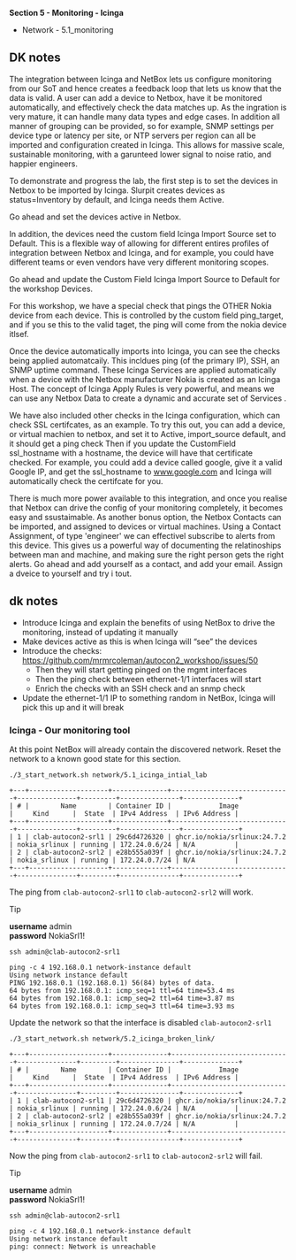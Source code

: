 **Section 5 - Monitoring - Icinga**

- Network - 5.1_monitoring

## DK notes

The integration between Icinga and NetBox lets us configure monitoring from our SoT and hence creates a feedback loop that lets us know that the data is valid.
A user can add a device to Netbox, have it be monitored automatically, and effectively check the data matches up. As the ingration is very mature, it can handle many data types and edge cases. In addition all manner of grouping can be provided, so for example, SNMP settings per device type or latency per site, or NTP servers per region can all be imported and configuration created in Icinga. This allows for massive scale, sustainable monitoring, with a garunteed lower signal to noise ratio, and happier engineers. 


To demonstrate and progress the lab, the first step is to set the devices in Netbox to be imported by Icinga.
Slurpit creates devices as status=Inventory by default, and Icinga needs them Active. 

Go ahead and set the devices active in Netbox.

In addition, the devices need the custom field  Icinga Import Source set to Default. This is a flexible way of allowing for different entires profiles of integration between Netbox and Icinga, and for example, you could have different teams or even vendors have very different monitoring scopes.

Go ahead and update the Custom Field Icinga Import Source to Default for the workshop Devices.

For this workshop, we have a special check that pings the OTHER Nokia device from each device. This is controlled by the custom field ping_target, and if you se this to the valid taget, the ping will come from the nokia device itlsef. 

Once the device automatically imports into Icinga, you can see the checks being applied automatcaily. This incldues ping (of the primary IP), SSH, an SNMP uptime command. These Icinga Services are applied automatically when a device with the Netbox manufacturer Nokia is created as an Icinga Host. The concept of Icinga Apply Rules is very powerful, and means we can use any Netbox Data to create a dynamic and accurate set of Services .

We have also included other checks in the Icinga configuration, which can check SSL certifcates, as an example. 
To try this out, you can add a device, or virtual machien to netbox, and set it to Active, import_source default, and it should get a ping check
Then if you update the CustomField ssl_hostname with a hostname, the device will have that certificate checked. For example, you could add a device called google, give it a valid Google IP, and get the ssl_hostname to www.google.com and Icinga will automatically check the certifcate for you. 

There is much more power available to this integration, and once you realise that Netbox can drive the config of your monitoring completely, it becomes easy and ssustaimable.
As another bonus option, the Netbox Contacts can be imported, and assigned to devices or virtual machines. Using a Contact Assignment, of type 'engineer' we can effectivel subscribe to alerts from this device. This gives us a powerful way of documenting the relatinoships between man and machine, and making sure the right person gets the right alerts.
Go ahead and add yourself as a contact, and add your email. Assign a dveice to yourself and try i tout.


## dk notes








- Introduce Icinga and explain the benefits of using NetBox to drive the monitoring, instead of updating it manually
- Make devices active as this is when Icinga will “see” the devices
- Introduce the checks: https://github.com/mrmrcoleman/autocon2_workshop/issues/50
    - Then they will start getting pinged on the mgmt interfaces
    - Then the ping check between ethernet-1/1 interfaces will start
    - Enrich the checks with an SSH check and an snmp check
- Update the ethernet-1/1 IP to something random in NetBox, Icinga will pick this up and it will break

### Icinga - Our monitoring tool

At this point NetBox will already contain the discovered network. Reset the network to a known good state for this section.

```
./3_start_network.sh network/5.1_icinga_intial_lab

+---+--------------------+--------------+------------------------------+---------------+---------+---------------+--------------+
| # |        Name        | Container ID |            Image             |     Kind      |  State  | IPv4 Address  | IPv6 Address |
+---+--------------------+--------------+------------------------------+---------------+---------+---------------+--------------+
| 1 | clab-autocon2-srl1 | 29c6d4726320 | ghcr.io/nokia/srlinux:24.7.2 | nokia_srlinux | running | 172.24.0.6/24 | N/A          |
| 2 | clab-autocon2-srl2 | e28b555a039f | ghcr.io/nokia/srlinux:24.7.2 | nokia_srlinux | running | 172.24.0.7/24 | N/A          |
+---+--------------------+--------------+------------------------------+---------------+---------+---------------+--------------+
```

The ping from `clab-autocon2-srl1` to `clab-autocon2-srl2` will work.

> [!TIP]
> 
> **username** admin  
> **password** NokiaSrl1!

```
ssh admin@clab-autocon2-srl1

ping -c 4 192.168.0.1 network-instance default
Using network instance default
PING 192.168.0.1 (192.168.0.1) 56(84) bytes of data.
64 bytes from 192.168.0.1: icmp_seq=1 ttl=64 time=53.4 ms
64 bytes from 192.168.0.1: icmp_seq=2 ttl=64 time=3.87 ms
64 bytes from 192.168.0.1: icmp_seq=3 ttl=64 time=3.93 ms
```

Update the network so that the interface is disabled `clab-autocon2-srl1`

```
./3_start_network.sh network/5.2_icinga_broken_link/

+---+--------------------+--------------+------------------------------+---------------+---------+---------------+--------------+
| # |        Name        | Container ID |            Image             |     Kind      |  State  | IPv4 Address  | IPv6 Address |
+---+--------------------+--------------+------------------------------+---------------+---------+---------------+--------------+
| 1 | clab-autocon2-srl1 | 29c6d4726320 | ghcr.io/nokia/srlinux:24.7.2 | nokia_srlinux | running | 172.24.0.6/24 | N/A          |
| 2 | clab-autocon2-srl2 | e28b555a039f | ghcr.io/nokia/srlinux:24.7.2 | nokia_srlinux | running | 172.24.0.7/24 | N/A          |
+---+--------------------+--------------+------------------------------+---------------+---------+---------------+--------------+
```

Now the ping from `clab-autocon2-srl1` to `clab-autocon2-srl2` will fail.

> [!TIP]
> 
> **username** admin  
> **password** NokiaSrl1!

```
ssh admin@clab-autocon2-srl1

ping -c 4 192.168.0.1 network-instance default
Using network instance default
ping: connect: Network is unreachable
```
